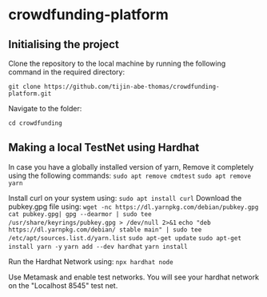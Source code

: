 # crowdfunding-platform

## Initialising the project

Clone the repository to the local machine by running the following command in the required directory:

```git clone https://github.com/tijin-abe-thomas/crowdfunding-platform.git```

Navigate to the folder:

```cd crowdfunding```

## Making a local TestNet using Hardhat
In case you have a globally installed version of yarn,
Remove it completely using the following commands:
```sudo apt remove cmdtest```
```sudo apt remove yarn```

Install curl on your system using:
```sudo apt install curl```
Download the pubkey.gpg file using:
```wget -nc https://dl.yarnpkg.com/debian/pubkey.gpg```
```cat pubkey.gpg| gpg --dearmor | sudo tee /usr/share/keyrings/pubkey.gpg > /dev/null 2>&1```
```echo "deb https://dl.yarnpkg.com/debian/ stable main" | sudo tee /etc/apt/sources.list.d/yarn.list```
```sudo apt-get update```
```sudo apt-get install yarn -y```
```yarn add --dev hardhat```
```yarn install```

Run the Hardhat Network using:
```npx hardhat node```

Use Metamask and enable test networks. You will see your hardhat network on the "Localhost 8545" test net.

